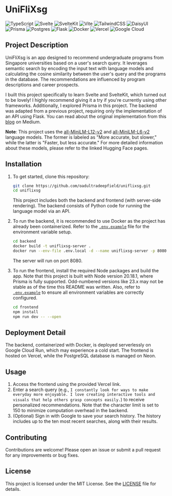 # UniFliXsg

![TypeScript](https://img.shields.io/badge/typescript-%23007ACC.svg?style=for-the-badge&logo=typescript&logoColor=white)
![Svelte](https://img.shields.io/badge/svelte-%23f1413d.svg?style=for-the-badge&logo=svelte&logoColor=white)
![SvelteKit](https://img.shields.io/badge/sveltekit-%23ff3e00.svg?style=for-the-badge&logo=svelte&logoColor=white)
![Vite](https://img.shields.io/badge/vite-%23646CFF.svg?style=for-the-badge&logo=vite&logoColor=white)
![TailwindCSS](https://img.shields.io/badge/tailwindcss-%2338B2AC.svg?style=for-the-badge&logo=tailwind-css&logoColor=white)
![DaisyUI](https://img.shields.io/badge/daisyui-5A0EF8?style=for-the-badge&logo=daisyui&logoColor=white)
![Prisma](https://img.shields.io/badge/Prisma-3982CE?style=for-the-badge&logo=Prisma&logoColor=white)
![Postgres](https://img.shields.io/badge/postgres-%23316192.svg?style=for-the-badge&logo=postgresql&logoColor=white)
![Flask](https://img.shields.io/badge/flask-%23000.svg?style=for-the-badge&logo=flask&logoColor=white)
![Docker](https://img.shields.io/badge/docker-%230db7ed.svg?style=for-the-badge&logo=docker&logoColor=white)
![Vercel](https://img.shields.io/badge/vercel-%23000000.svg?style=for-the-badge&logo=vercel&logoColor=white)
![Google Cloud](https://img.shields.io/badge/GoogleCloud-%234285F4.svg?style=for-the-badge&logo=google-cloud&logoColor=white)

## Project Description

UniFliXsg is an app designed to recommend undergraduate programs from Singapore universities based on a user's search query. It leverages semantic search by encoding the input text with language models and calculating the cosine similarity between the user's query and the programs in the database. The recommendations are influenced by program descriptions and career prospects.

I built this project specifically to learn Svelte and SvelteKit, which turned out to be lovely! I highly recommend giving it a try if you're currently using other frameworks. Additionally, I explored Prisma in this project. The backend was adapted from a previous project, requiring only the implementation of an API using Flask. You can read about the original implementation from this [blog](https://medium.com/towards-data-science/uniflixsg-ai-powered-undergraduate-program-recommendations-for-singapore-universities-b9b448f7ea19) on Medium.

**Note**: This project uses the [all-MiniLM-L12-v2](https://huggingface.co/sentence-transformers/all-MiniLM-L12-v2) and [all-MiniLM-L6-v2](https://huggingface.co/sentence-transformers/all-MiniLM-L6-v2) language models. The former is labeled as "More accurate, but slower," while the latter is "Faster, but less accurate." For more detailed information about these models, please refer to the linked Hugging Face pages.

## Installation

1. To get started, clone this repository:

   ```bash
   git clone https://github.com/oadultradeepfield/uniflixsg.git
   cd uniflixsg
   ```

   This project includes both the backend and frontend (with server-side rendering). The backend consists of Python code for running the language model via an API.

2. To run the backend, it is recommended to use Docker as the project has already been containerized. Refer to the [`.env.example`](/backend/.env.example) file for the environment variable setup.

   ```bash
   cd backend
   docker build -t uniflixsg-server .
   docker run --env-file .env.local -d --name uniflixsg-server -p 8080:8080 uniflixsg-server:latest
   ```

   The server will run on port 8080.

3. To run the frontend, install the required Node packages and build the app. Note that this project is built with Node version 20.18.1, where Prisma is fully supported. Odd-numbered versions like 23.x may not be stable as of the time this README was written. Also, refer to [`.env.example`](/frontend/.env.example) to ensure all environment variables are correctly configured.

   ```bash
   cd frontend
   npm install
   npm run dev -- --open
   ```

## Deployment Detail

The backend, containerized with Docker, is deployed serverlessly on Google Cloud Run, which may experience a cold start. The frontend is hosted on Vercel, while the PostgreSQL database is managed on Neon.

## Usage

1. Access the frontend using the provided Vercel link.
2. Enter a search query (e.g., `I constantly look for ways to make everyday more enjoyable. I love creating interactive tools and visuals that help others grasp concepts easily.`) to receive personalized recommendations. Note that the character limit is set to 150 to minimize computation overhead in the backend.
3. (Optional) Sign in with Google to save your search history. The history includes up to the ten most recent searches, along with their results.

## Contributing

Contributions are welcome! Please open an issue or submit a pull request for any improvements or bug fixes.

## License

This project is licensed under the MIT License. See the [LICENSE](LICENSE) file for details.
